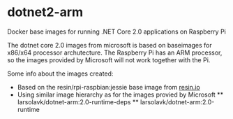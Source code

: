 # dotnet2-arm
Docker base images for running .NET Core 2.0 applications on Raspberry Pi

The dotnet core 2.0 images from microsoft is based on baseimages for x86/x64 processor archutecture. The Raspberry Pi has an ARM processor, so the images provided by Microsoft will not work together with the Pi.

Some info about the images created:

* Based on the resin/rpi-raspbian:jessie base image from [resin.io](https://resin.io)
* Using similar image hierarchy as for the images provied by Microsoft
** larsolavk/dotnet-arm:2.0-runtime-deps
** larsolavk/dotnet-arm:2.0-runtime
